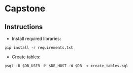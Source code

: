 # Capstone

## Instructions

- Install required libraries:
```
pip install -r requirements.txt
```

- Create tables:
```
psql -U $DB_USER -h $DB_HOST -W $DB  < create_tables.sql
```

